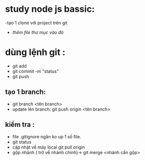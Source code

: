 # study node js bassic:
-tạo 1 clone với project trên git
- *thêm file thư mục vào đó*
# dùng lệnh git :
- git add
- git commit -m "status"
- git push 
## tạo 1 branch: 
- git branch <tên branch>
- update lên branch: git push origin <tên branch> 
## kiểm tra :
- file .gitignore ngăn ko up 1 số file.
- git status
- cập nhật về máy local git pull origin <branch name>
- gộp nhánh ( trở về nhánh chính)-> git merge <nhánh cần gộp>
